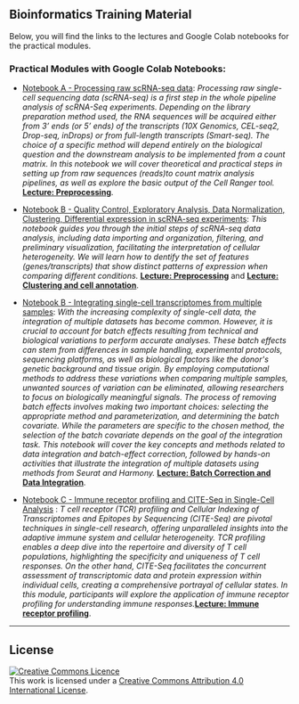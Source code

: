 
## Bioinformatics Training Material

Below, you will find the links to the lectures and Google Colab notebooks for the practical modules. 

### Practical Modules with Google Colab Notebooks:

- [Notebook A - Processing raw scRNA-seq data](https://colab.research.google.com/github/ShalekLab/KEMRI_Kilifi_2024_workshop/blob/main/Colab_notebooks/Modules/Notebook_A_Processing_RawSeqs_CellRanger.ipynb):
_Processing raw single-cell sequencing data (scRNA-seq) is a first step in the whole pipeline analysis of scRNA-Seq experiments. Depending on the library preparation method used, the RNA sequences will be acquired either from 3’ ends (or 5’ ends) of the transcripts (10X Genomics, CEL-seq2, Drop-seq, inDrops) or from full-length transcripts (Smart-seq). The choice of a specific method will depend entirely on the biological question and the downstream analysis to be implemented from a count matrix. In this notebook we will cover theoretical and practical steps in setting up from raw sequences (reads)to count matrix analysis pipelines, as well as explore the basic output of the Cell Ranger tool._
[**Lecture: Preprocessing**](https://github.com/ShalekLab/KEMRI_Kilifi_2024_workshop/blob/main/lectures/Module_1_preprocessing.pptx).

- [Notebook B - Quality Control, Exploratory Analysis, Data Normalization, Clustering, Differential expression in scRNA-seq experiments](https://colab.research.google.com/github/ShalekLab/KEMRI_Kilifi_2024_workshop/blob/main/Colab_notebooks/Modules/KEMRI_workshop_Notebook_B_batch_correction_and_integration.ipynb):
_This notebook guides you through the initial steps of scRNA-seq data analysis, including data importing and organization, filtering, and preliminary visualization, facilitating the interpretation of cellular heterogeneity. We will learn how to dentify the set of features (genes/transcripts) that show distinct patterns of expression when comparing different conditions._
[**Lecture: Preprocessing**](https://github.com/ShalekLab/KEMRI_Kilifi_2024_workshop/blob/main/lectures/Module_2_quality_control_and_normalization.pptx) and [**Lecture: Clustering and cell annotation**](https://github.com/ShalekLab/KEMRI_Kilifi_2024_workshop/blob/main/lectures/Module_3_cell_annotation.pptx).

- [Notebook B - Integrating single-cell transcriptomes from multiple samples](https://colab.research.google.com/github/ShalekLab/KEMRI_Kilifi_2024_workshop/blob/main/Colab_notebooks/Modules/KEMRI_workshop_Notebook_B_batch_correction_and_integration.ipynb):
_With the increasing complexity of single-cell data, the integration of multiple datasets has become common. However, it is crucial to account for batch effects resulting from technical and biological variations to perform accurate analyses. These batch effects can stem from differences in sample handling, experimental protocols, sequencing platforms, as well as biological factors like the donor's genetic background and tissue origin. 
By employing computational methods to address these variations when comparing multiple samples, unwanted sources of variation can be eliminated, allowing researchers to focus on biologically meaningful signals. The process of removing batch effects involves making two important choices: selecting the appropriate method and parameterization, and determining the batch covariate. While the parameters are specific to the chosen method, the selection of the batch covariate depends on the goal of the integration task. This notebook will cover the key concepts and methods related to data integration and batch-effect correction, followed by hands-on activities that illustrate the integration of multiple datasets using methods from Seurat and Harmony._
[**Lecture: Batch Correction and Data Integration**](https://github.com/ShalekLab/KEMRI_Kilifi_2024_workshop/blob/main/lectures/Module_4_batch_correction.pptx).

- [Notebook C - Immune receptor profiling and CITE-Seq in Single-Cell Analysis](https://github.com/ShalekLab/KEMRI_Kilifi_2024_workshop/blob/main/notebooks/KEMRI_workshop_Notebook_C_immune_receptors.ipynb) :  _T cell receptor (TCR) profiling and Cellular Indexing of Transcriptomes and Epitopes by Sequencing (CITE-Seq) are pivotal techniques in single-cell research, offering unparalleled insights into the adaptive immune system and cellular heterogeneity. TCR profiling enables a deep dive into the repertoire and diversity of T cell populations, highlighting the specificity and uniqueness of T cell responses. On the other hand, CITE-Seq facilitates the concurrent assessment of transcriptomic data and protein expression within individual cells, creating a comprehensive portrayal of cellular states.
In this module, participants will explore the application of immune receptor profiling for understanding immune responses._[**Lecture: Immune receptor profiling**](https://github.com/ShalekLab/KEMRI_Kilifi_2024_workshop/blob/main/lectures/Module_5_BCR_background_and_10x_analysis.pptx).


******
## License
<a rel="license" href="http://creativecommons.org/licenses/by/4.0/"><img alt="Creative Commons Licence" style="border-width:0" src="https://i.creativecommons.org/l/by/4.0/88x31.png" /></a><br />This work is licensed under a <a rel="license" href="http://creativecommons.org/licenses/by/4.0/">Creative Commons Attribution 4.0 International License</a>.
